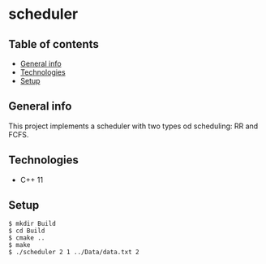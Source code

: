 # scheduler

## Table of contents
* [General info](#general-info)
* [Technologies](#technologies)
* [Setup](#setup)

## General info

This project implements a scheduler with two types od scheduling: RR and FCFS.

## Technologies
* C++ 11


## Setup
```
$ mkdir Build
$ cd Build
$ cmake ..
$ make
$ ./scheduler 2 1 ../Data/data.txt 2
```
